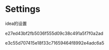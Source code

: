 # Settings
idea的设置

e27ed43bf2fb5036f555d09c38c491a5f7f0a2ad


e3c55d707415e18f33c71659464f8992e4adc6a5
